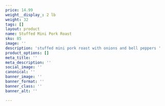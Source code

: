 ```yaml
---
price: 14.99
weight__display_: 2 lb
weight: 32
tags: []
layout: product
name: Stuffed Mini Pork Roast
sku: 85
image: ''
description: 'stuffed mini pork roast with onions and bell peppers '
product_options: []
meta_title: ''
meta_description: ''
social_image: ''
canonical: ''
banner_image: ''
banner_format: ''
banner_class: ''
banner_alt: ''

---
```

